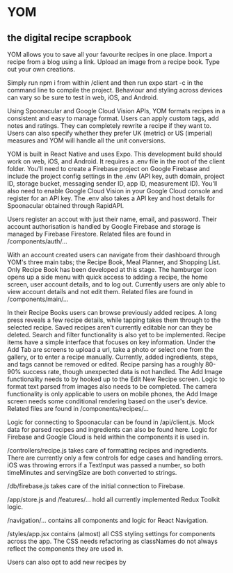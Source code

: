 # YOM
## the digital recipe scrapbook

YOM allows you to save all your favourite recipes in one place. Import a recipe from a blog using a link. Upload an image from a recipe book. Type out your own creations.

Simply run npm i from within /client and then run expo start -c in the command line to compile the project. Behaviour and styling across devices can vary so be sure to test in web, iOS, and Android.

Using Spoonacular and Google Cloud Vision APIs, YOM formats recipes in a consistent and easy to manage format. Users can apply custom tags, add notes and ratings. They can completely rewrite a recipe if they want to. Users can also specify whether they prefer UK (metric) or US (imperial) measures and YOM will handle all the unit conversions.

YOM is built in React Native and uses Expo. This development build should work on web, iOS, and Android. It requires a .env file in the root of the client folder. You'll need to create a Firebase project on Google Firebase and include the project config settings in the .env (API key, auth domain, project ID, storage bucket, messaging sender ID, app ID, measurement ID). You'll also need to enable Google Cloud Vision in your Google Cloud console and register for an API key. The .env also takes a API key and host details for Spoonacular obtained through RapidAPI.

Users register an accout with just their name, email, and password. Their account authorisation is handled by Google Firebase and storage is managed by Firebase Firestore. Related files are found in /components/auth/...

With an account created users can navigate from their dashboard through YOM's three main tabs; the Recipe Book, Meal Planner, and Shopping List. Only Recipe Book has been developed at this stage. The hamburger icon opens up a side menu with quick access to adding a recipe, the home screen, user account details, and to log out. Currently users are only able to view account details and not edit them. Related files are found in /components/main/...

In their Recipe Books users can browse previously added recipes. A long press reveals a few recipe details, while tapping takes them through to the selected recipe. Saved recipes aren't currently editable nor can they be deleted. Search and filter functionality is also yet to be implemented. Recipe items have a simple interface that focuses on key information. Under the Add Tab are screens to upload a url, take a photo or select one from the gallery, or to enter a recipe manually. Currently, added ingredients, steps, and tags cannot be removed or edited. Recipe parsing has a roughly 80-90% success rate, though unexpected data is not handled. The Add Image functionality needs to by hooked up to the Edit New Recipe screen. Logic to format text parsed from images also needs to be completed. The camera functionality is only applicable to users on mobile phones, the Add Image screen needs some conditional rendering based on the user's device. Related files are found in /components/recipes/...

Logic for connecting to Spoonacular can be found in /api/client.js. Mock data for parsed recipes and ingredients can also be found here. Logic for Firebase and Google Cloud is held within the components it is used in.

/controllers/recipe.js takes care of formatting recipes and ingredients. There are currently only a few controls for edge cases and handling errors. iOS was throwing errors if a TextInput was passed a number, so both timeMinutes and servingSize are both converted to strings.

/db/firebase.js takes care of the initial connection to Firebase.

/app/store.js and /features/... hold all currently implemented Redux Toolkit logic.

/navigation/... contains all components and logic for React Navigation.

/styles/app.jsx contains (almost) all CSS styling settings for components across the app. The CSS needs refactoring as classNames do not always reflect the components they are used in.

Users can also opt to add new recipes by
